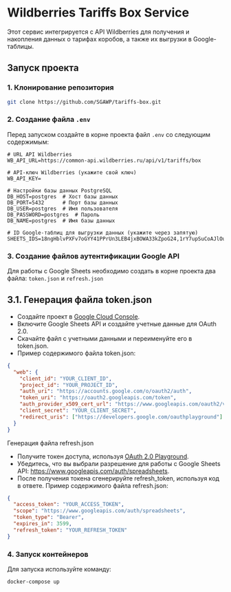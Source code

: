 # Wildberries Tariffs Box Service

Этот сервис интегрируется с API Wildberries для получения и накопления данных о тарифах коробов, а также их выгрузки в Google-таблицы.

## Запуск проекта

### 1. Клонирование репозитория

```sh
git clone https://github.com/SGAWP/tariffs-box.git
```

### 2. Создание файла `.env`

Перед запуском создайте в корне проекта файл `.env` со следующим содержимым:

```env
# URL API Wildberries
WB_API_URL=https://common-api.wildberries.ru/api/v1/tariffs/box

# API-ключ Wildberries (укажите свой ключ)
WB_API_KEY=

# Настройки базы данных PostgreSQL
DB_HOST=postgres  # Хост базы данных
DB_PORT=5432      # Порт базы данных
DB_USER=postgres  # Имя пользователя
DB_PASSWORD=postgres  # Пароль
DB_NAME=postgres  # Имя базы данных

# ID Google-таблиц для выгрузки данных (укажите через запятую)
SHEETS_IDS=18ngHblvPXFv7oGYY41PPrUn3LEB4jxBOWA33kZpoG24,1rY7upSuCoAJlOumxUQjl7_XVq9OweawmXwHQlooxrNM
```

### 3. Создание файлов аутентификации Google API

Для работы с Google Sheets необходимо создать в корне проекта два файла: `token.json` и `refresh.json`

## 3.1. Генерация файла token.json
 - Создайте проект в [Google Cloud Console](https://console.cloud.google.com/).
 - Включите Google Sheets API и создайте учетные данные для OAuth 2.0.
 - Скачайте файл с учетными данными и переименуйте его в token.json.
 - Пример содержимого файла token.json:

```json
{
  "web": {
    "client_id": "YOUR_CLIENT_ID",
    "project_id": "YOUR_PROJECT_ID",
    "auth_uri": "https://accounts.google.com/o/oauth2/auth",
    "token_uri": "https://oauth2.googleapis.com/token",
    "auth_provider_x509_cert_url": "https://www.googleapis.com/oauth2/v1/certs",
    "client_secret": "YOUR_CLIENT_SECRET",
    "redirect_uris": ["https://developers.google.com/oauthplayground"]
  }
}
```

Генерация файла refresh.json
- Получите токен доступа, используя [OAuth 2.0 Playground](https://developers.google.com/oauthplayground/).
- Убедитесь, что вы выбрали разрешение для работы с Google Sheets API: https://www.googleapis.com/auth/spreadsheets.
- После получения токена сгенерируйте refresh_token, используя код в ответе.
Пример содержимого файла refresh.json:

```json
{
  "access_token": "YOUR_ACCESS_TOKEN",
  "scope": "https://www.googleapis.com/auth/spreadsheets",
  "token_type": "Bearer",
  "expires_in": 3599,
  "refresh_token": "YOUR_REFRESH_TOKEN"
}
```

### 4. Запуск контейнеров

Для запуска используйте команду:

```sh
docker-compose up
```

